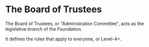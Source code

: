 # **The Board of Trustees**

The Board of Trustees, or "Administration Committee", acts as the legislative branch of the Foundation.

It defines the rules that apply to everyone, or Level-4+.
